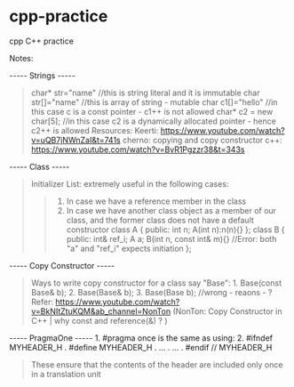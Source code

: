 # cpp-practice
cpp C++ practice

Notes:

-----  Strings  -----
> char* str="name"    //this is string literal and it is immutable
  char str[]="name"  //this is array of string - mutable
> char c1[]="hello" //in this case c is a const pointer - c1++ is not allowed
  char* c2 = new char[5]; //in this case c2 is a dynamically allocated pointer - hence c2++ is allowed
> Resources:
	Keerti: https://www.youtube.com/watch?v=uQB7jNWnZaI&t=741s
	cherno: copying and copy constructor c++: https://www.youtube.com/watch?v=BvR1Pgzzr38&t=343s
> 

-----  Class    -----
> Initializer List: extremely useful in the following cases:
  >>  1. In case we have a reference member in the class
  >>  2. In case we have another class object as a member of our class, and the former class does not have a default constructor
      class A {
         public:
	  	   int n;
	  	   A(int n):n(n){}
	    };
  	  class B {
  		  public:
  		  int& ref_i;
  		  A a;
  		  B(int n, const int& m){} //Error: both "a" and "ref_i" expects initiation
  	  };

-----	Copy Constructor    -----
> Ways to write copy constructor for a class say "Base":
	1. Base(const Base& b);
	2. Base(Base& b);
	3. Base(Base b); //wrong - reaons - ?
> Refer: https://www.youtube.com/watch?v=BkNItZtuKQM&ab_channel=NonTon (NonTon: Copy Constructor in C++ | why const and reference(&) ?
)

-----	PragmaOne	-----
	1. #pragma once 
		is the same as using:
	2. #ifndef MYHEADER_H
	. #define MYHEADER_H
	. ...
	. ...
	. #endif // MYHEADER_H
> These ensure that the contents of the header are included only once in a translation unit

